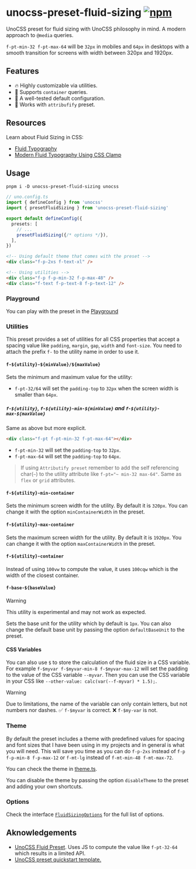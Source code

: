 # unocss-preset-fluid-sizing [![npm](https://img.shields.io/npm/v/unocss-preset-fluid-sizing)](https://npmjs.com/package/unocss-preset-fluid-sizing)

UnoCSS preset for fluid sizing with UnoCSS philosophy in mind. A modern approach to `@media` queries.

`f-pt-min-32 f-pt-max-64` will be `32px` in mobiles and `64px` in desktops with a smooth transition for screens with width between 320px and 1920px.

## Features

- 🔥 Highly customizable via utilities.
- 📏 Supports `container` queries.
- 💅 A well-tested default configuration.
- 🙈 Works with `attribufify` preset.

## Resources

Learn about Fluid Sizing in CSS:

- [Fluid Typography](https://css-tricks.com/snippets/css/fluid-typography/)
- [Modern Fluid Typography Using CSS Clamp](https://www.smashingmagazine.com/2022/01/modern-fluid-typography-css-clamp/)

## Usage
```shell
pnpm i -D unocss-preset-fluid-sizing unocss
```

```ts
// uno.config.ts
import { defineConfig } from 'unocss'
import { presetFluidSizing } from 'unocss-preset-fluid-sizing'

export default defineConfig({
  presets: [
    // ...
    presetFluidSizing({/* options */}),
  ],
})
```

```html
<!-- Using default theme that comes with the preset -->
<div class="f-p-2xs f-text-xl" />

<!-- Using utilities -->
<div class="f-p f-p-min-32 f-p-max-48" />
<div class="f-text f-p-text-8 f-p-text-12" />
```

### Playground

You can play with the preset in the [Playground](https://unocss.dev/play/#html=DwEwlgbgBAZgtABzgGwOYD4BQUrAIRxxQCqAzmAHapQAuAFgKZQgMwCGArsjbYwLZMohLDlCRYcGgwAeNOABZpydAAkGATzzAA9OAgjcCKAGNkbUqQC8AInhTZcAIwAObQCY319AHUGyYwD2ArQBvEwACgBODKQMPOFm6qiRARwUIDoIWJjYuAREZJTUfAHRUMlslCYBFDQpyAB0UACCyMhQpOq1bNJQbGVgLLVgxmztwrnAdG4SfHJKEvbz7TA1cgBGAcgg6ACypUwVVYG19TrTBmLQ66hwyQwMFB1gAF4McACsJmYWNvBzcAADAABQHaRxuZzAxyA2FeHR6S56KA3O7RR7PN6fb7mKy2OBzWZyPiUIGgokEnpOSHQ2GA%2BG6SBI8So%2B4Y8hYr6mXF-Ak8f7E0mAikkihwE40SoUBiRIEiqkQ5zy6TitZSmVOOkMxE5UTTCkLOwyZawNZwTbbdDNGh1MDrDg0MAwdTnNzM663BCUADWEg5DBsAD8oKLqUq%2BFS3HD0AimbrcPqBXBDZJjcmVmaLTsAMIAZVzUAAav0wGx1sgGK73SjbqU2FQmP64ABmGYwGwAEj46gg-SgXZ7-QJQv73d7sojKph9JDNE7-0HkW1cdj%2BkwQA&config=JYWwDg9gTgLgBAbzgEwKYDNgDtUGEJaYDmANHGFKgM6owCCMMUwARgK4zDoCeZF1tAKpYIcAL5x0UCCDgByNiIDGVKnIBQ60JFiIUGbKgAKlGjDJVuIFhAA2VcZOmy5AAUUQVVAPRLoqDXU-LCp4dFs2YGQAZWAAL1RBTltgTmo4AF44AG11OBy5GFQADxg5Mmy5dAIYAFoqeICAXSaSPIKAd3LOqJgACzkWtvzKgYq5PtRgIj6yofbKkGx6xu7F5Y7esfklrFrJ6dnB1oW5EABDYpWEtbPL2s3kfu67q4OZuZORs43b3YetsdhgV-tt1nt3kd5t8LlcuuNYQCngNoSD7mDXvsph8gacQNw-ucoERljAIGAXhdicsbIwZLiYcVCdS9rYMGUyHcWbVmDjUZUwEzxmBzshkNgiLU2egOfIRWKJTzDp9gQKCcLReKsJKyRTOfKtZLaWSQAyCmBZQLNYrdWaBSxbgbFcb6fy5GBbI7rdqpey7e6oF6FT7eVCviDLVySXtbW7rMzo7UXaa456EUTE9KVXjA%2BnuaHs99beNY%2BHKsnbhW3VnbjW3QXbg23Q0buNHs9OZDCyCE9h-Xrzd6iP7I6XVXIHeMq2W5GmCnWZ7mCk2Z0RzgPKmuKW6t7UhQU-BEQHst-7d%2BrlxAOrVT-WIIo0MhK9A0FAeaLgGw1NXUB-tbXDCxZURygc4lAAawlWtaCKN8qBFJQoPmJpNG8AAqNC8jQuAADFoDgX8lD6chzmAKAyCIVAcFAoo4HOOAqD6aAYCUDhJHwwjiI4YAUhgbgsO8IICFCchKDQTAcBiBCJSSHjUmAdIslyfJ3XKdp3Q5dSwEnLS0y03N1NNYEzk0lT42MkA9LMgyVNPYzdyFdTzzUlTpAfVAn2Mtk-2HYymDAyD-2Mis-PJFz5BrYyG2MlsAmM%2BF1LGQzlli8LMVSizfkyiE0sRBKzPRNSUKEkJ4H6VAQFQTJEHabxvEkWowFqAAmYoHFqAA%2BBqmv%2BAAObrakRABGZravq9Ab3XFq2rgTqGt3Pr5qm4bRvyOq4FcGhUAQfhxMMKSwJk5J5OoMR2ngw7tQALhq-IVNatQbuyXqyBG8N8jap6RtegA2d6GJAL6frIZqABZ-pAZAnrBsgAGZmv%2B2wiCe%2BGyFB3r-uKWwnvRsgAHYEeBe6sbkJ6CbIABOP6ifkWGSaeqnXuajGabkUH6ZyEaXrgIbQfB1mAFYOeyXnQZBgAGcXwzENoxoaopSmm9quomhW6n%2BCn5ZKdX7iGoa5dV7WpSIfI5sNxX-iGn6tYt3XevaaosBgWIEhuhB2hUunHpyCnXqG-65Ae0nOfFpnMaoL7mte-mPYBr6xZ56nY8hoHfsR5HOeBnmWdjrGvu55rCdjwPhcLkGk7u2nS6z%2BGA-Zz0UajuA%2BeltozpKkSiFsCAWHOWx8EIaZqqQWEB5gUjqIAdS2G6hop5rQ7gXYx4n1AoGn5Ebvhxfe5oYRUhuuQhsFboShFLBkFwaJogANSJYBzhYNkI8kPuaHEABuDv4H4MwcIiKILsJTVT2jgEwAgYAAApIEAH1yScGEsPMQABKTIXV3aVwAG5EjgDA84ZAYEsC-pXYIIkkD8EwMUaqVRajdFHjUVe68thkGXgwwwTDkRkHEucNgtgYAACFzh7ywKkMgZ9zgXyvrfe%2Bj9n5cOAFQWRqAAAqkxKrVXQG-VAZBuK8QUi-L8a9ZJ6MUjkVookDDFDwk7F2VUsiwPolkOBFpgDCQAHQUOAMUVBABCDIWQsC8NsHAAAZCE3B9E-FZEwRAKIcBxZwAAPwRLgDdTxxQ%2BCUEocYk6Dh7GEOqs4hBIQPFZK8b4-xcBAm2GCWE3BLA4BRLgDEuJCTkkFLSWUjJjgnHwNcSEYhd0u49z7gPYgbj6FO0YRvfo1VJnj3YTM4iTTqm1PCfM6ZWxGmVJacgeJSSl6XBXosrZN1hm937gQcZGyTnIkGfkc5oyrnTAmdgY5U8tlZFYVM25syVlBNCest5bCPnIm2dE2Jey2lL2BT80FsyzndwuWMl53yFnwr6PcuAjzLmDyIG43eiQRHwCyNw3hAihFEtSOCqpAK6lkr4YI4R1Kmm7P2ckhlFLmXwERSM3F4zCX7xgFinFKL8XiMkdfO%2BzAlF5IIsUc%2Bl8pUyKfukf5NTAXysVVI6VD9VUOFZZC9lWqJFKukTK-VqTsVIqeXitxEqzW6tlVi9a2A4BKEpXACA6B3VXJSEoeAbrdG5J0e-cqcBDGBgcMGtIVBY6kPgJVYkHl-6RBiI0HJsbqqRszforFCaI00CgLm6gAA5c46isg5uOrGiZ65IFsDQRG7IUtkFYuqFAOAkCC3ZBjbwUS5I16xqaF6n14Q022JLVQNxmA%2BFrwbU2nx1a5KxvLZVNx2AlARDQFQBtLamjIMPbdSud0k2UWQKmwBGaa36I8V%2BPokDe01v7RQQdsB9EHqxWdEhwlE1r3PZe9NCQp1rrsUvf9KaAFAcSDe6gdawALoyF1Ng%2B623xt-XAKAvDTFnsgxO69K7b0XAQ4%2BvtmS33DtQUh7FtAABK2Hd0AANIEABIdpdLEGxvtKDGPkbAEO-Rh6Z22HOFAoaaHK5YefnexikC3HycojAejz9IHMbY%2BksQAAdTTLHtMdAANTIMY4e-NGHGLMVYjAOVCAxBYq4F2nx4pFGqtURVVAqCMEnvyB2rtPasAVu0TkXYLDLgtFHXAAA8iwAAVqgAN9qnbMGoJA8q67HbO0aEezzXnK7mdgJZqg2RGPqa6dYjLCQxBq1qGx-zlUxCMZHVkYr7HLGVaNmx3YYhvAdcuPV-IsdK7fpyz57tGHsi1cC9kYLhzihhe9ZFmLcWYAJaYPolLajUBuIuohbUWWBvDfwqN0qEbn3hdwxeqDk7YNUFAzOnisFEPIZpYUbWcg9s5Y%2BwxJi%2BWOCFea%2BkqdnGEDceqwgCb9XGtwH%2Bxxrjz6xCg8691hAsJ6tYo%2B0NrzGPxCx0oDANgUAsDHq8xNw%2BHgvCNVMLQWo46ojXCgjTSTDGGd3TyyxX7NNbPqBQV-AtnK74RDA1bHnGGvDSus8nS4N0%2Bd9zYNo5O2ApcYB4Xw-nsuaaKZm%2B8%2BdHnMO0Hx4T0Vzz8U3IxR-cQ6vaAwqwFrqAkCde4-19avlYrXnW5BWvJZZuZaxw14oVIdu9AO4J075FRuCWUqFV7mmoFtSoCWTddyEkPI000QG6ACeL4GEktHiRlFbEZ9Acn2ONOoYRsz0n5ANNYoF6z0Xn9cK16HyGpLJQABHBKnP0CKADf0uAZIADSqBe4sFwJSyBoQoAeZx3r4PE%2B3GUA9GBVAkDvCPvOLUOIB7H10FqAALQPd4Ug8gWNDWq81N7biyQABkrxr1HzQO3X8zpd6wD3ggNGYA6qJKByB2CLVsh0WfSn0kxn0J0Y1qFBz7UyEqVWTgAAB84CTsV1uBoCIVWkDk2UEkE9n159UBF8lBl85AWMXg3sgc-89U2QDlwC2MB8h9H579l9yClFkE%2BtD45BUcud1AX838DdaAv9bcmDVVADkDgC7og8wC-9WMEBFN%2BCf9BCACkDeJuAWC2NRciRCt5DUAR1kleM4BVDVAxdshNCmhWD5B2CjMn8uDu9ikP9%2BDd1NDhClDRD8hxCcgZDlUoA5CVUFC%2B1kEKI%2BCPDf9vDAtfCmhLDuCbDFNAMpFIE%2BlhJnDfVjsoCsg4iSk%2B1cD8DUA6AalIEiCSCJM7oC1yFpB%2BN31qAWFsBbFqp3DzVcjdhuhfCQtigqisgajpU6jLgGigCmjbFcBqiAjajXgbcuiRCKisBej%2BjP9Aifg3cG8lxGiTVJVzUKDTFDc7UHV%2BCViqAyAJAUiXFhJTNjtgh0U15pVJj%2BDcjjjGERinDDiRI-cYAzjWiBj2iFBiUbjUhlC7j4AvAkEsU2R4BsEBdqE5A7MfVIENiPCtiEj68RJsgY9KIllpUyAES48thpVQNIc2j1DcjUSlkPi%2BICivMe1U8yQoBkTX409yTv8AssSXicSqgwIySCSvj9t8ge1UTbEKTOTGgMTaTziPDd05AeTWxFDPiiST0SSoMKSS8%2BTKo6SpjzUhSS8WSJTYT4BshYoKStSaT5SBSlTciMoxTCS0dCjVB4Tc80TkQ5StDqpGMPVbAlApDYReiJBag9DkdKjGhcAeNTT2TzTSToAbTId7S%2B4nSpCrj2FpU3Su0uNiVoy4BsIOsvSEgfSj16o2M8T0SiRfS2T3VzSRTUBgy7SHSnSetmjGgYzkzxjKyLC8yvBshZTdTbSmtSypCHiEykzPSayKs4B9MPTCzOyPTAzqSoBcyPsC0t0K0wASyRNwBu0wz2z4yczEyPTdhbEUEyA2MmyxyyA2y4zUghzyyNzD1GM-T8zCsdTPD%2BSsgpzwBzygTZc7S2MryJAzzY4sdUB7AqpstJSMMS8SzFyDzHiVyuz1zKy%2BzYzkdLgNzZo1yUzUAUFVyIz3dRyYylzDzQL4Key8AUFUF6pnSYLvSqzuzXTTzzyC1dhVcwNQzHSMKQKxzVzqyTz3yJyMNYRqLAK6LgKjzoKKyKs6yPtHyaK7yENqzqKZZhyoNJLyyJLBK7osdX1Sja0O0ABRMCB9Gc6jBssASHYSiU1wrwcI6w3vRTZTZLGBSgcBShPc1QEwCjfRaqbIA9InRIkSKTUxZy743XayrxO0qQyy4wDjeStaeqf4AAHkCWsDXg6lcHCsjOoiRH6A6hxwYxkwfWUhyxwA6DgFo1QCIFUoVVUwAD1MygrWtBplhIFtNkBDNIFEkrpXBqrNNarD1EkWNjNmd8hH0YECEiA3IwBHDPixjbFQ014ABZWFE4jhfoFy6jX8j7VwpAbIbE68yqOovsIawkpoG6cChICoVan-GY4Yra5QnawtCaqazZMFTndHGmT9WOdaf4BKteWoeK1CpKvoFKxnaTMAe9R9PM7K3K-KwqhDRjUqhAKyjjSqvYF6t8Zq1qjqvwvMnqvqga06saqASa2Y6apZOa9BPMkAvHYPZaw6gLDanG64065Bc6yNbGm3JZT%2BPM73SuB6yuJ6%2B4SKtgaKqAWK96uYz676sQtKv62TTK4nVAHKvKgqoq8Gsq3y4oeHREBGuqhqpqmqwzZBdqzqlG7IXq3Bfq%2B8Qa40-tF0xoTG8ao5VCvGqjAmz7MQ0AvQFa%2Bktawg2EVU86s2-atwl2o6k3NeD2hPItS24oBmrZW6nLFmu6Nmu6Dmq4OGt6hO9sL61K36-68Wk9IG6W0Gkq%2BW6GxEBOlW5BJGrqrtPWtGo2jGi6rGq2uYm2ptBanLJan2xUm0jo0O1CwO6ukOsOm688qO-IGOlwkW9OwGyW4GmWsGiGqG1rEulGi4FiSYKgW21yj7ezSBBeoiODNkbUP5SpWGeAxAzepejdV-bdZLRPfaQ9Qmpu0A889Uk2uZUTLewrf2e%2BwojDJSgTUxbtOyko7%2BvJGAgFBAi8%2By5Sxy-xNAqFDAo1LA0B-%2Bso6dHeogfoKjSpaFZ21u5s3Ij2q1LwMBgB9%2Blwx2qIqDGIpAMjAdcB9IbnZm%2B6iU9aaINgMAHQeAGeyhN6qKlgGK7wLmnmrqL5ZYPh7h3m7wREYRmK1OuDUWjKseqWkG2W6e8qyheHIu%2Bqq6VfDWtquej7De5%2Bpelexurzde4%2B7eqiFB5ZSpAWQ%2Bw5ReuDTdc%2B3dS%2BySa%2B%2B2rzcQohtyjU-WmBQ25hquvawLL2ls2xl%2BzxgtL%2BxB6qX%2BqgAhqJyB2lDVEB-BhBrNBJzAmB9Am6FJhysx3evoNBrIDBsm9auQXB7Jv%2B3JqgTx1w0htNchk2ka82mbUaqhgB8QNUhS%2Bhl1eqJhlh5iHyrpTh7mkRvmrhnhiR3muK8Z3muZIRmZrqZ6j6yZxZzmhZmbWoBOlZqR6dGRgGj7LOhRqevOiqou9Wlq1WjRs5ourWnRnLPRux5ehum%2B-IEx-RvJixmlPGGx0x6dBxtgHdBtcvK%2B5BF5k9DxsFntHxvx42yhwJpp1Mno5p4J3ASHX58Jz%2B1JiB3zSp6hwBgJYBxAnJvF1A5pWBzJ6Bip2JrFj51B0l4p328msp6mkdKluJ2NGpkh2gaI6%2BSBCh59Xa956dUTSBcTBFoJoixFlp5FhC3APjdp2hu62OIeuARh5h1hwZkoLxJMSlYZ-hnZ9Kx9Q5ye3OyG5RrxeHQlWoZqgzYuzqsu6F9Gxp3BJQMgbKoVfGrtUmxl0ph4ru914lDplV9aQQd%2BNvHK7AUIX8PZebTBDoA1vZ8bce7OxRk5lRzZ1Ckuh1iu-xk2z1vllu2QpluGruo%2BFvdvOQINgyx2jy6pzg9QM%2BAZzlfQJPMVPl9oX%2BWgF%2BbITtmAYQCAO3TJCBBgVbdgTgHgQdixP%2BS7eICUPlyE5Y2VK6TRb8lBE4FBdQIAA&css=PQKgBA6gTglgLgUzAYwK4Gc4HsC2YDCAyoWABYJQIA0YAhgHYAmYcUD6AZllDhWOqgAOg7nAB0YAGLcwCAB60cggDYIAXGBDAAUKDBi0mXGADe2sGC704AWgDuCGAHNScDQFYADJ4Dc5sAACtMLKAJ5gggCMLPK2ABR2pPBIcsoAlH4WAEa0yADWTlBYqEw2yFjK3Bpw5LxxAOTllVDoYpSMYgAs3vUZ2gC%2BmsBAA&options=N4IgLgTghgdgzgMwPYQLYAkyoDYgFwJTZwCmAvkA&version=65.4.2)

### Utilities

This preset provides a set of utilities for all CSS properties that accept a spacing value like `padding`, `margin`, `gap`, `width` and `font-size`. You need to attach the prefix `f-` to the utility name in order to use it.

#### `f-${utility}-${minValue}/${maxValue}`

Sets the minimum and maximum value for the utility:

- `f-pt-32/64` will set the `padding-top` to `32px` when the screen width is smaller than `64px`.

##### `f-${utility}`, `f-${utility}-min-${minValue}` and `f-${utility}-max-${maxValue}`

Same as above but more explicit.

```html
<div class="f-pt f-pt-min-32 f-pt-max-64"></div>
```

- `f-pt-min-32` will set the `padding-top` to `32px`.
- `f-pt-max-64` will set the `padding-top` to `64px`.

> If using `Attributify preset` remember to add the self referencing char(`~`) to the utility attribute like `f-pt="~ min-32 max-64"`. Same as `flex` or `grid` attributes.

#### `f-${utility}-min-container`

Sets the minimum screen width for the utility. By default it is `320px`. You can change it with the option `minContainerWidth` in the preset.

#### `f-${utility}-max-container`

Sets the maximum screen width for the utility. By default it is `1920px`. You can change it with the option `maxContainerWidth` in the preset.

#### `f-${utility}-container`

Instead of using `100vw` to compute the value, it uses `100cqw` which is the width of the closest container.

#### `f-base-${baseValue}`

> [!WARNING]
> This utility is experimental and may not work as expected.

Sets the base unit for the utility which by default is `1px`. You can also change the default base unit by passing the option `defaultBaseUnit` to the preset.

#### CSS Variables

You can also use `$` to store the calculation of the fluid size in a CSS variable. For example `f-$myvar f-$myvar-min-8 f-$myvar-max-12` will set the padding to the value of the CSS variable `--myvar`. Then you can use the CSS variable in your CSS like `--other-value: calc(var(--f-myvar) * 1.5);`.

> [!WARNING]
> Due to limitations, the name of the variable can only contain letters, but not numbers nor dashes.
> ✅ `f-$myvar` is correct.
> ❌ `f-$my-var` is not.

### Theme

By default the preset includes a theme with predefined values for spacing and font sizes that I have been using in my projects and in general is what you will need. This will save you time as you can do `f-p-2xs` instead of `f-p f-p-min-8 f-p-max-12` or `f-mt-lg` instead of `f-mt-min-48 f-mt-max-72`.

You can check the theme in [theme.ts](./src/theme.ts).

You can disable the theme by passing the option `disableTheme` to the preset and adding your own shortcuts.

### Options

Check the interface [`FluidSizingOptions`](./src/index.ts) for the full list of options.

## Aknowledgements

- [UnoCSS Fluid Preset](https://renatomoor.github.io/unocss-preset-fluid/). Uses JS to compute the value like `f-pt-32-64` which results in a limited API.
- [UnoCSS preset quickstart template.](https://github.com/unocss-community/unocss-preset-starter)
